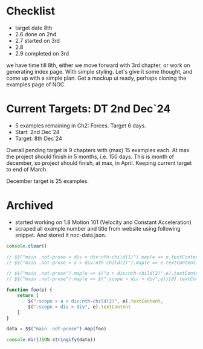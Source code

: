 # Checklist
* target date 8th 
* 2.6 done on 2nd
* 2.7 started on 3rd
* 2.8
* 2.9 completed on 3rd

we have time till 8th, either we move forward with 3rd chapter, or work on generating index page. With simple styling. Let's give it some thought, and come up with a simple plan. Get a mockup ui ready, perhaps cloning the examples page of NOC.
# Current Targets: DT 2nd Dec`24
* 5 examples remaining in Ch2: Forces. Target 6 days.
* Start: 2nd Dec`24
* Target: 8th Dec`24

Overall pending target is 9 chapters with (max) 15 examples each. At max the project should finish in 5 months, i.e. 150 days. This is month of december, so project should finish, at max, in April. Keeping current target to end of March.

December target is 25 examples.

# Archived
* started working on 1.8 Motion 101 (Velocity and Constant Acceleration)
* scraped all example number and title from website using following snippet. And stored it noc-data.json.

```js
console.clear()

// $$("main .not-prose > div > div:nth-child(1)").map(e => e.textContent)
// $$("main .not-prose > a > div:nth-child(2)").map(e => e.textContent)

// $$("main .not-prose").map(e => $("a > div:nth-child(2)",e).textContent)
// $$("main .not-prose").map(e => $(":scope > div > div",e))[0].textContent

function foo(e) {
    return [
        $(":scope > a > div:nth-child(2)", e).textContent,
        $(":scope > div > div", e).textContent
    ]
}

data = $$("main .not-prose").map(foo)

console.dir(JSON.stringify(data))
```
